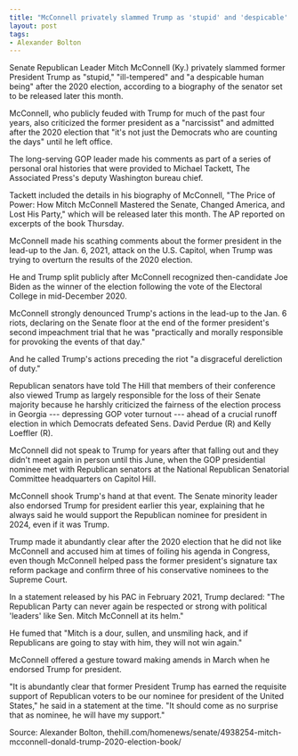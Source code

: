```yaml
---
title: "McConnell privately slammed Trump as 'stupid' and 'despicable' after 2020 election"
layout: post
tags:
- Alexander Bolton
---
```


Senate Republican Leader Mitch McConnell (Ky.) privately slammed former President Trump as "stupid," "ill-tempered" and "a despicable human being" after the 2020 election, according to a biography of the senator set to be released later this month.

McConnell, who publicly feuded with Trump for much of the past four years, also criticized the former president as a "narcissist" and admitted after the 2020 election that "it's not just the Democrats who are counting the days" until he left office.

The long-serving GOP leader made his comments as part of a series of personal oral histories that were provided to Michael Tackett, The Associated Press's deputy Washington bureau chief.

Tackett included the details in his biography of McConnell, "The Price of Power: How Mitch McConnell Mastered the Senate, Changed America, and Lost His Party," which will be released later this month. The AP reported on excerpts of the book Thursday.

McConnell made his scathing comments about the former president in the lead-up to the Jan. 6, 2021, attack on the U.S. Capitol, when Trump was trying to overturn the results of the 2020 election.

He and Trump split publicly after McConnell recognized then-candidate Joe Biden as the winner of the election following the vote of the Electoral College in mid-December 2020.

McConnell strongly denounced Trump's actions in the lead-up to the Jan. 6 riots, declaring on the Senate floor at the end of the former president's second impeachment trial that he was "practically and morally responsible for provoking the events of that day."

And he called Trump's actions preceding the riot "a disgraceful dereliction of duty."

Republican senators have told The Hill that members of their conference also viewed Trump as largely responsible for the loss of their Senate majority because he harshly criticized the fairness of the election process in Georgia --- depressing GOP voter turnout --- ahead of a crucial runoff election in which Democrats defeated Sens. David Perdue (R) and Kelly Loeffler (R).

McConnell did not speak to Trump for years after that falling out and they didn't meet again in person until this June, when the GOP presidential nominee met with Republican senators at the National Republican Senatorial Committee headquarters on Capitol Hill.

McConnell shook Trump's hand at that event. The Senate minority leader also endorsed Trump for president earlier this year, explaining that he always said he would support the Republican nominee for president in 2024, even if it was Trump.

Trump made it abundantly clear after the 2020 election that he did not like McConnell and accused him at times of foiling his agenda in Congress, even though McConnell helped pass the former president's signature tax reform package and confirm three of his conservative nominees to the Supreme Court.

In a statement released by his PAC in February 2021, Trump declared: "The Republican Party can never again be respected or strong with political 'leaders' like Sen. Mitch McConnell at its helm."

He fumed that "Mitch is a dour, sullen, and unsmiling hack, and if Republicans are going to stay with him, they will not win again."

McConnell offered a gesture toward making amends in March when he endorsed Trump for president.

"It is abundantly clear that former President Trump has earned the requisite support of Republican voters to be our nominee for president of the United States," he said in a statement at the time. "It should come as no surprise that as nominee, he will have my support."

Source: Alexander Bolton, thehill.com/homenews/senate/4938254-mitch-mcconnell-donald-trump-2020-election-book/
